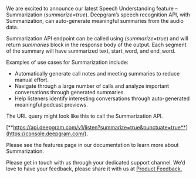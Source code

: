 We are excited to announce our latest Speech Understanding feature – Summarization (*summarize=true*). Deepgram’s speech recognition API, with Summarization, can auto-generate meaningful summaries from the audio data.

Summarization API endpoint can be called using (*summarize=true*) and will return *summaries* block in the response body of the output. Each segment of the summary will have summarized text, start_word, and end_word.

Examples of use cases for Summarization include:

- Automatically generate call notes and meeting summaries to reduce manual effort.
- Navigate through a large number of calls and analyze important conversations through generated summaries.
- Help listeners identify interesting conversations through auto-generated meaningful podcast previews.

The URL query might look like this to call the Summarization API. 

[**https://api.deepgram.com/v1/listen?summarize=true&punctuate=true**](https://console.deepgram.com/).

Please see the features page in our documentation to learn more about Summarization.

Please get in touch with us through your dedicated support channel. We’d love to have your feedback, please share it with us at [Product Feedback.](https://deepgram.hellonext.co/b/feedback)

